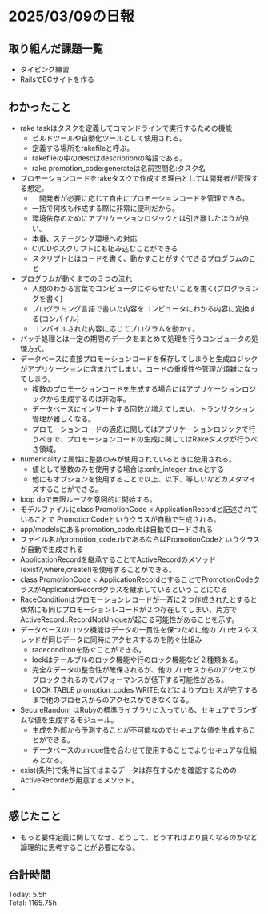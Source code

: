 # 2025/03/09の日報
## 取り組んだ課題一覧
* タイピング練習
*  RailsでECサイトを作る
## わかったこと
* rake taskはタスクを定義してコマンドラインで実行するための機能
  *  ビルドツールや自動化ツールとして使用される。
  *  定義する場所をrakefileと呼ぶ。
  *  rakefileの中のdescはdescriptionの略語である。
  *  rake promotion_code:generateは名前空間名:タスク名
* プロモーションコードをrakeタスクで作成する理由としては開発者が管理する想定。
  * 　開発者が必要に応じて自由にプロモーションコードを管理できる。
  * 一括で何枚も作成する際に非常に便利だから。
  * 環境依存のためにアプリケーションロジックとは引き離したほうが良い。
  * 本番、ステージング環境への対応
  * CI/CDやスクリプトにも組み込むことができる
  * スクリプトとはコードを書く、動かすことがすぐできるプログラムのこと
* プログラムが動くまでの３つの流れ
  * 人間のわかる言葉でコンピュータにやらせたいことを書く(プログラミングを書く)
  * プログラミング言語で書いた内容をコンピュータにわかる内容に変換する(コンパイル)
  * コンパイルされた内容に応じてプログラムを動かす。
* バッチ処理とは一定の期間のデータをまとめて処理を行うコンピュータの処理方式。
* データベースに直接プロモーションコードを保存してしまうと生成ロジックがアプリケーションに含まれてしまい、コードの重複性や管理が煩雑になってしまう。
  * 複数のプロモーションコードを生成する場合にはアプリケーションロジックから生成するのは非効率。
  * データベースにインサートする回数が増えてしまい、トランザクション管理が難しくなる。
  * プロモーションコードの適応に関してはアプリケーションロジックで行うべきで、プロモーションコードの生成に関してはRakeタスクが行うべき領域。   
* numericalityは属性に整数のみが使用されているときに使用される。
  *  値として整数のみを使用する場合は:only_integer :trueとする
  *  他にもオプションを使用することで以上、以下、等しいなどカスタマイズすることができる。
*  loop doで無限ループを意図的に開始する。
*  モデルファイルにclass PromotionCode < ApplicationRecordと記述されていることで PromotionCodeというクラスが自動で生成される。
  * app/modelsにあるpromotion_code.rbは自動でロードされる
  * ファイル名がpromotion_code.rbであるならばPromotionCodeというクラスが自動で生成される
  * ApplicationRecordを継承することでActiveRecordのメソッド(exist?,where,create!)を使用することができる。
  * class PromotionCode < ApplicationRecordとすることでPromotionCodeクラスがApplicationRecordクラスを継承しているということになる
* RaceConditionはプロモーションレコードが一斉に２つ作成されたとすると偶然にも同じプロモーションレコードが２つ存在してしまい、片方でActiveRecord::RecordNotUniqueが起こる可能性があることを示す。
* データベースのロック機能はデータの一貫性を保つために他のプロセスやスレッドが同じデータに同時にアクセスするのを防ぐ仕組み
  * raceconditonを防ぐことができる。
  * lockはテールブルのロック機能や行のロック機能など２種類ある。
  * 完全なデータの整合性が確保されるが、他のプロセスからのアクセスがブロックされるのでパフォーマンスが低下する可能性がある。
  * LOCK TABLE promotion_codes WRITE;などによりプロセスが完了するまで他のプロセスからのアクセスができなくなる。
* SecureRandom はRubyの標準ライブラリに入っている、セキュアでランダムな値を生成するモジュール。
  * 生成を外部から予測することが不可能なのでセキュアな値を生成することができる。
  * データベースのunique性を合わせて使用することでよりセキュアな仕組みとなる。
* exist(条件)で条件に当てはまるデータは存在するかを確認するためのActiveRecordeが用意するメソッド。
*                  
## 感じたこと
* もっと要件定義に関してなぜ、どうして、どうすればより良くなるのかなど論理的に思考することが必要になる。
## 合計時間 
Today: 5.5h<br>
Total: 1165.75h
